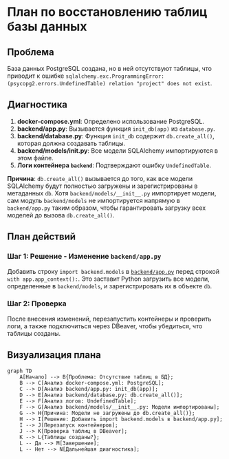 # План по восстановлению таблиц базы данных

## Проблема
База данных PostgreSQL создана, но в ней отсутствуют таблицы, что приводит к ошибке `sqlalchemy.exc.ProgrammingError: (psycopg2.errors.UndefinedTable) relation "project" does not exist`.

## Диагностика
1.  **docker-compose.yml**: Определено использование PostgreSQL.
2.  **backend/app.py**: Вызывается функция `init_db(app)` из `database.py`.
3.  **backend/database.py**: Функция `init_db` содержит `db.create_all()`, которая должна создавать таблицы.
4.  **backend/models/__init__.py**: Все модели SQLAlchemy импортируются в этом файле.
5.  **Логи контейнера `backend`**: Подтверждают ошибку `UndefinedTable`.

**Причина**: `db.create_all()` вызывается до того, как все модели SQLAlchemy будут полностью загружены и зарегистрированы в метаданных `db`. Хотя `backend/models/__init__.py` импортирует модели, сам модуль `backend/models` не импортируется напрямую в `backend/app.py` таким образом, чтобы гарантировать загрузку всех моделей до вызова `db.create_all()`.

## План действий

### Шаг 1: Решение - Изменение `backend/app.py`
Добавить строку `import backend.models` в [`backend/app.py`](backend/app.py) перед строкой `with app.app_context():`. Это заставит Python загрузить все модели, определенные в `backend/models`, и зарегистрировать их в объекте `db`.

### Шаг 2: Проверка
После внесения изменений, перезапустить контейнеры и проверить логи, а также подключиться через DBeaver, чтобы убедиться, что таблицы созданы.

## Визуализация плана

```mermaid
graph TD
    A[Начало] --> B{Проблема: Отсутствие таблиц в БД};
    B --> C[Анализ docker-compose.yml: PostgreSQL];
    C --> D[Анализ backend/app.py: init_db(app)];
    D --> E[Анализ backend/database.py: db.create_all()];
    E --> F[Анализ логов: UndefinedTable];
    F --> G[Анализ backend/models/__init__.py: Модели импортированы];
    G --> H{Причина: Модели не загружены до db.create_all()};
    H --> I[Решение: Добавить import backend.models в backend/app.py];
    I --> J[Перезапуск контейнеров];
    J --> K[Проверка таблиц в DBeaver];
    K --> L{Таблицы созданы?};
    L -- Да --> M[Завершение];
    L -- Нет --> N[Дальнейшая диагностика];